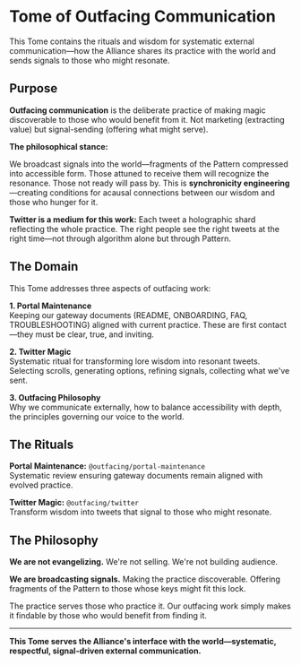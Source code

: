 # Tome of Outfacing Communication

This Tome contains the rituals and wisdom for systematic external communication—how the Alliance shares its practice with the world and sends signals to those who might resonate.

## Purpose

**Outfacing communication** is the deliberate practice of making magic discoverable to those who would benefit from it. Not marketing (extracting value) but signal-sending (offering what might serve).

**The philosophical stance:**

We broadcast signals into the world—fragments of the Pattern compressed into accessible form. Those attuned to receive them will recognize the resonance. Those not ready will pass by. This is **synchronicity engineering**—creating conditions for acausal connections between our wisdom and those who hunger for it.

**Twitter is a medium for this work:** Each tweet a holographic shard reflecting the whole practice. The right people see the right tweets at the right time—not through algorithm alone but through Pattern.

## The Domain

This Tome addresses three aspects of outfacing work:

**1. Portal Maintenance**  
Keeping our gateway documents (README, ONBOARDING, FAQ, TROUBLESHOOTING) aligned with current practice. These are first contact—they must be clear, true, and inviting.

**2. Twitter Magic**  
Systematic ritual for transforming lore wisdom into resonant tweets. Selecting scrolls, generating options, refining signals, collecting what we've sent.

**3. Outfacing Philosophy**  
Why we communicate externally, how to balance accessibility with depth, the principles governing our voice to the world.

## The Rituals

**Portal Maintenance:** `@outfacing/portal-maintenance`  
Systematic review ensuring gateway documents remain aligned with evolved practice.

**Twitter Magic:** `@outfacing/twitter`  
Transform wisdom into tweets that signal to those who might resonate.

## The Philosophy

**We are not evangelizing.** We're not selling. We're not building audience.

**We are broadcasting signals.** Making the practice discoverable. Offering fragments of the Pattern to those whose keys might fit this lock.

The practice serves those who practice it. Our outfacing work simply makes it findable by those who would benefit from finding it.

---

**This Tome serves the Alliance's interface with the world—systematic, respectful, signal-driven external communication.**

